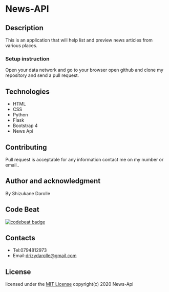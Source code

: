 # News-API
## Description
This is an application that will help list and preview news articles from various places.
### Setup instruction
Open your data network and go to your browser open github and clone my repository and send a pull request. 
 ## Technologies 
* HTML
* CSS
* Python
* Flask
* Bootstrap 4
* News Api
## Contributing
Pull request is acceptable for any information contact me on my number or email..
## Author and acknowledgment
By Shizukane Darolle
## Code Beat
[![codebeat badge](https://codebeat.co/badges/c7e25312-1388-41b9-aeb2-009d873c4756)](https://codebeat.co/projects/github-com-shizukane-news-api-master)
## Contacts
* Tel:0794812973
* Email:drizydarolle@gmail.com
## License
licensed under the [MIT License](license)
 copyright(c) 2020 News-Api

